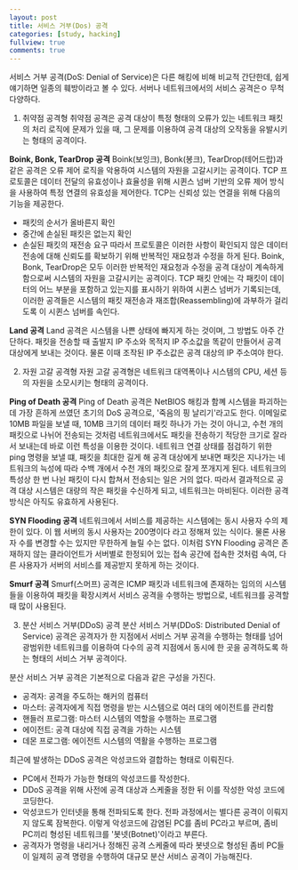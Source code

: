 ```yaml
---
layout: post
title: 서비스 거부(Dos) 공격
categories: [study, hacking]
fullview: true
comments: true
---
```


서비스 거부 공격(DoS: Denial of Service)은 다른 해킹에 비해 비교적 간단한데, 쉽게 얘기하면 일종의 훼방이라고 볼 수 있다. 서버나 네트워크에서의 서비스 공격은ㅇ 무척 다양하다.

1. 취약점 공격형
취약점 공격은 공격 대상이 특정 형태의 오류가 있는 네트워크 패킷의 처리 로직에 문제가 있을 때, 그 문제를 이용하여 공격 대상의 오작동을 유발시키는 형태의 공격이다.

**Boink, Bonk, TearDrop 공격**
Boink(보잉크), Bonk(봉크), TearDrop(테어드랍)과 같은 공격은 오류 제어 로직을 악용하여 시스템의 자원을 고갈시키는 공격이다. TCP 프로토콜은 데이터 전달의 유효성이나 효율성을 위해 시퀸스 넘버 기반의 오류 제어 방식을 사용하여 특정 연결의 유효성을 제어한다. TCP는 신뢰성 있는 연결을 위해 다음의 기능을 제공한다.
- 패킷의 순서가 올바른지 확인
- 중간에 손실된 패킷은 없는지 확인
- 손실된 패킷의 재전송 요구
따라서 프로토콜은 이러한 사항이 확인되지 않은 데이터 전송에 대해 신뢰도를 확보하기 위해 반복적인 재요청과 수정을 하게 된다. Boink, Bonk, TearDrop은 모두 이러한 반복적인 재요청과 수정을 공격 대상이 계속하게 함으로써 시스템의 자원을 고갈시키는 공격이다. TCP 패킷 안에는 각 패킷이 데이터의 어느 부분을 포함하고 있는지를 표시하기 위하여 시퀸스 넘버가 기록되는데, 이러한 공격들은 시스템의 패킷 재전송과 재조합(Reassembling)에 과부하가 걸리도록 이 시퀸스 넘버를 속인다.

**Land 공격**
Land 공격은 시스템을 나쁜 상태에 빠지게 하는 것이며, 그 방법도 아주 간단하다. 패킷을 전송할 때 출발지 IP 주소와 목적지 IP 주소값을 똑같이 만들어서 공격 대상에게 보내는 것이다. 물론 이때 조작된 IP 주소값은 공격 대상의 IP 주소여야 한다.

2. 자원 고갈 공격형
자원 고갈 공격형은 네트워크 대역폭이나 시스템의 CPU, 세션 등의 자원을 소모시키는 형태의 공격이다.

**Ping of Death 공격**
Ping of Death 공격은 NetBIOS 해킹과 함꼐 시스템을 파괴하는 데 가장 흔하게 쓰였던 초기의 DoS 공격으로, '죽음의 핑 날리기'라고도 한다. 이메일로 10MB 파일을 보낼 때, 10MB 크기의 데이터 패킷 하나가 가는 것이 아니고, 수천 개의 패킷으로 나뉘어 전송되는 것처럼 네트워크에서도 패킷을 전송하기 적당한 크기로 잘라서 보내는데 바로 이런 특성을 이용한 것이다.
네트워크 연결 상태를 점검하기 위한 ping 명령을 보낼 떄, 패킷을 최대한 길게 해 공격 대상에게 보내면 패킷은 지나가는 네트워크의 늑성에 따라 수백 개에서 수천 개의 패킷으로 잘게 쪼개지게 된다. 네트워크의 특성상 한 번 나뉜 패킷이 다시 합쳐서 전송되는 일은 거의 없다. 따라서 결과적으로 공격 대상 시스템은 대량의 작은 패킷을 수신하게 되고, 네트워크는 마비된다. 이러한 공격 방식은 아직도 유효하게 사용된다.

**SYN Flooding 공격**
네트워크에서 서비스를 제공하는 시스템에는 동시 사용자 수의 제한이 있다. 이 웹 서버의 동시 사용자는 200명이다 라고 정해져 있는 식이다. 물론 사용자 수를 변경할 수는 있지만 무한하게 늘릴 수는 없다. 이처럼 SYN Flooding 공격은 존재하지 않는 클라이언트가 서버별로 한정되어 있는 접속 공간에 접속한 것처럼 속여, 다른 사용자가 서버의 서비스를 제공받지 못하게 하는 것이다.

**Smurf 공격**
Smurf(스머프) 공격은 ICMP 패킷과 네트워크에 존재하는 임의의 시스템들을 이용하여 패킷을 확장시켜서 서비스 공격을 수행하는 방법으로, 네트워크를 공격할 때 많이 사용된다.

3. 분산 서비스 거부(DDoS) 공격
분산 서비스 거부(DDoS: Distributed Denial of Service) 공격은 공격자가 한 지점에서 서비스 거부 공격을 수행하는 형태를 넘어 광범위한 네트워크를 이용하여 다수의 공격 지점에서 동시에 한 곳을 공격하도록 하는 형태의 서비스 거부 공격이다.

분산 서비스 거부 공격은 기본적으로 다음과 같은 구성을 가진다.
- 공격자: 공격을 주도하는 해커의 컴퓨터
- 마스터: 공격자에게 직접 명령을 받는 시스템으로 여러 대의 에이전트를 관리함
- 핸들러 프로그램: 마스터 시스템의 역할을 수행하는 프로그램
- 에이전트: 공격 대상에 직접 공격을 가하는 시스템
- 데몬 프로그램: 에이전트 시스템의 역활을 수행하는 프로그램

최근에 발생하는 DDoS 공격은 악성코드와 결합하는 형태로 이뤄진다.
- PC에서 전파가 가능한 형태의 악성코드를 작성한다.
- DDoS 공격을 위해 사전에 공격 대상과 스케줄을 정한 뒤 이를 작성한 악성 코드에 코딩한다.
- 악성코드가 인터넷을 통해 전파되도록 한다. 전파 과정에서는 별다른 공격이 이뤄지지 않도록 잠복한다. 이렇게 악성코드에 감염된 PC를 좀비 PC라고 부르며, 좀비 PC끼리 형성된 네트워크를 '봇넷(Botnet)'이라고 부른다.
- 공격자가 명령을 내리거나 정해진 공격 스케줄에 따라 봇넷으로 형성된 좀비 PC들이 일제히 공격 명령을 수행하여 대규모 분산 서비스 공격이 가능해진다.
